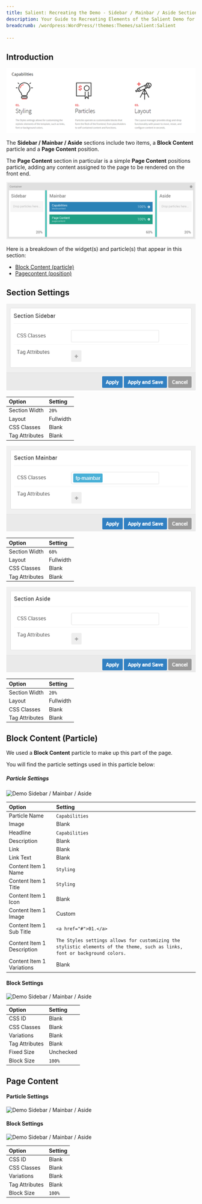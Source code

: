 ```yaml
---
title: Salient: Recreating the Demo - Sidebar / Mainbar / Aside Sections
description: Your Guide to Recreating Elements of the Salient Demo for WordPress
breadcrumb: /wordpress:WordPress/!themes:Themes/salient:Salient

---
```


## Introduction

![](assets/demo_8.png)

The **Sidebar / Mainbar / Aside** sections include two items, a **Block Content** particle and a **Page Content** position.

The **Page Content** section in particular is a simple **Page Content** positions particle, adding any content assigned to the page to be rendered on the front end.

![](assets/home_mainbar.png)

Here is a breakdown of the widget(s) and particle(s) that appear in this section:

* [Block Content (particle)](#gantry-5-particle-(block-content))
* [Pagecontent (position)](#page-content)

## Section Settings

![](assets/demo_mainbar_settings.png)

| Option         | Setting   |
| :-----         | :-----    |
| Section Width  | `20%`     |
| Layout         | Fullwidth |
| CSS Classes    | Blank     |
| Tag Attributes | Blank     |

![](assets/demo_mainbar_settings2.png)

| Option         | Setting   |
| :-----         | :-----    |
| Section Width  | `60%`     |
| Layout         | Fullwidth |
| CSS Classes    | Blank     |
| Tag Attributes | Blank     |

![](assets/demo_mainbar_settings3.png)

| Option         | Setting   |
| :-----         | :-----    |
| Section Width  | `20%`     |
| Layout         | Fullwidth |
| CSS Classes    | Blank     |
| Tag Attributes | Blank     |

## Block Content (Particle)

We used a **Block Content** particle to make up this part of the page.

You will find the particle settings used in this particle below:

##### Particle Settings

![Demo Sidebar / Mainbar / Aside](demo_mainbar_5.png)

| Option                     | Setting                                                                                                                        |
| :-----                     | :-----                                                                                                                         |
| Particle Name              | `Capabilities`                                                                                                                 |
| Image                      | Blank                                                                                                                          |
| Headline                   | `Capabilities`                                                                                                                          |
| Description                | Blank                                                                                                                          |
| Link                       | Blank                                                                                                                          |
| Link Text                  | Blank                                                                                                                          |
| Content Item 1 Name        | `Styling`                                                                                                                      |
| Content Item 1 Title       | `Styling`                                                                                                                      |
| Content Item 1 Icon        | Blank                                                                                                                          |
| Content Item 1 Image       | Custom                                                                                                                         |
| Content Item 1 Sub Title   | `<a href="#">01.</a>`                                                                                                          |
| Content Item 1 Description | `The Styles settings allows for customizing the stylistic elements of the theme, such as links, font or background colors.` |
| Content Item 1 Variations  | Blank                                                                                                                          |

#### Block Settings

![Demo Sidebar / Mainbar / Aside](demo_mainbar_4.png)

| Option         | Setting   |
| :-----         | :-----    |
| CSS ID         | Blank     |
| CSS Classes    | Blank     |
| Variations     | Blank     |
| Tag Attributes | Blank     |
| Fixed Size     | Unchecked |
| Block Size     | `100%`    |

## Page Content

#### Particle Settings

![Demo Sidebar / Mainbar / Aside](demo_mainbar_10.png)

#### Block Settings

![Demo Sidebar / Mainbar / Aside](demo_mainbar_11.png)

| Option         | Setting |
| :-----         | :-----  |
| CSS ID         | Blank   |
| CSS Classes    | Blank   |
| Variations     | Blank   |
| Tag Attributes | Blank   |
| Block Size     | `100%`  |